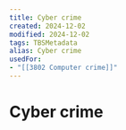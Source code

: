 ```yaml
---
title: Cyber crime
created: 2024-12-02
modified: 2024-12-02
tags: TBSMetadata
alias: Cyber crime
usedFor:
- "[[3802 Computer crime]]"
---
```

# Cyber crime
